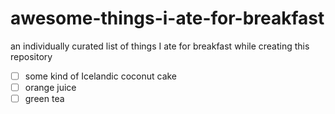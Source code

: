 # awesome-things-i-ate-for-breakfast
an individually curated list of things I ate for breakfast while creating this repository 

- [ ] some kind of Icelandic coconut cake
- [ ] orange juice
- [ ] green tea
